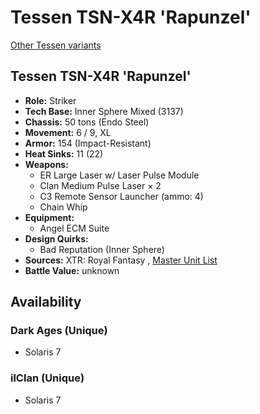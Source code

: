 # Tessen TSN-X4R 'Rapunzel' 

[Other Tessen variants](../tessen.md) 

## Tessen TSN-X4R 'Rapunzel' 

- **Role:** Striker 
- **Tech Base:** Inner Sphere Mixed (3137) 
- **Chassis:** 50 tons (Endo Steel) 
- **Movement:** 6 / 9, XL 
- **Armor:** 154 (Impact-Resistant) 
- **Heat Sinks:** 11 (22) 
- **Weapons:** 
  - ER Large Laser w/ Laser Pulse Module 
  - Clan Medium Pulse Laser × 2 
  - C3 Remote Sensor Launcher (ammo: 4) 
  - Chain Whip 
- **Equipment:** 
  - Angel ECM Suite 
- **Design Quirks:** 
  - Bad Reputation (Inner Sphere) 
- **Sources:** XTR: Royal Fantasy , [Master Unit List](http://masterunitlist.info/Unit/Details/8377) 
- **Battle Value:** unknown 

## Availability 

### Dark Ages (Unique) 

- Solaris 7 

### ilClan (Unique) 

- Solaris 7 

